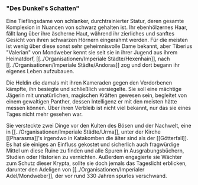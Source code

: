 ### "Des Dunkel's Schatten"

Eine Tieflingsdame von schlanker, durchtrainierter Statur, deren gesamte Komplexion in Nuancen von schwarz gehalten ist. Ihr ebenhölzernes Haar, fällt lang über ihre äscherne Haut, während ihr zierliches und sanftes Gesicht von ihren schwarzen Hörnern eingerahmt werden.  Für die meisten ist wenig über diese sonst sehr geheimnisvolle Dame bekannt, aber Tiberius "Valerian" von Mondweber kennt sie seit sie in ihrer Jugend aus ihrem Heimatdorf, [[../Organisationen/Imperiale Städte/Hexenhain]], nach [[../Organisationen/Imperiale Städte/Andoras]] zog und dort begann ihr eigenes Leben aufzubauen.

Die Heldin die damals mit ihren Kameraden gegen den Verdorbenen kämpfte, ihn besiegte und schließlich versiegelte. Sie soll eine mächtige Jägerin mit unnatürlichen, magischen Kräften gewesen sein, begleitet von einem gewaltigen Panther, dessen Intelligenz er mit den meisten hätte messen können. Über ihren Verbleib ist nicht viel bekannt, nur das sie eines Tages nicht mehr gesehen war. 

  

Sie versteckte zwei Dinge vor den Kulten des Bösen und der Nachwelt, eine in [[../Organisationen/Imperiale Städte/Urma]], unter der Kirche [[Pharasma]]'s irgendwo in Katakomben die älter sind als der [[Götterfall]]. Es hat sie einiges an Einfluss gekostet und sicherlich auch fragwürdige Mittel um diese Ruine zu finden und alle Spuren in Ausgrabungsbüchern, Studien oder Historien zu vernichten. Außerdem engagierte sie Wächter zum Schutz dieser Krypta, sollte sie doch jemals das Tageslicht erblicken, darunter den Adeligen von [[../Organisationen/Imperialer Adel/Mondweber]], der vor rund 330 Jahren spurlos verschwand.